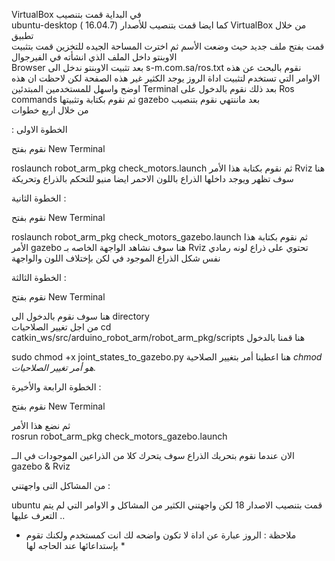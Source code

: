 VirtualBox في البداية قمت بتنصيب  
ubuntu-desktop كما ايضا قمت بتنصيب  للأصدار (16.04.7 )
VirtualBox من خلال تطبيق  
قمت بفتح ملف جديد حيث وضعت الأسم ثم اخترت المساحة الجيده للتخزين 
 قمت بتثبيت الاوبنتو داخل الملف الذي انشأته  في الفيرجوال  
 Browser بعد تثبيت الاوبنتو ندخل الى 
 s-m.com.sa/ros.txt نقوم بالبحث عن هذه  الاوامر التي تستخدم لتثبيت اداة الروز يوجد الكثير غير هذه الصفحة لكن لاحظت ان هذه اوضح واسهل للمستخدمين المبتدئين 
 Terminal بعد ذلك نقوم بالدخول على 
 Ros commands ثم نقوم بكتابة وتثبيتها 
 gazebo بعد ماننتهي نقوم بتنصيب  
  من خلال اربع خطوات
  
  
   : الخطوة الاولى
   
نقوم بفتح 
New Terminal 

roslaunch robot_arm_pkg check_motors.launch ثم نقوم بكتابة هذا الأمر 
Rviz هنا سوف تظهر ويوجد داخلها الذراع باللون الاحمر ايضا منيو للتحكم بالذراع وتحريكة 


الخطوة الثانية : 
 
نقوم بفتح 
New Terminal 

roslaunch robot_arm_pkg check_motors_gazebo.launch ثم نقوم بكتابة هذا الأمر
gazebo هنا سوف نشاهد الواجهة الخاصه بـ 
Rviz تحتوي على ذراع لونه رمادي نفس شكل الذراع الموجود في 
 لكن بإختلاف اللون والواجهة 
 
 
 الخطوة الثالثة : 
 
 نقوم بفتح 
New Terminal 

هنا سوف نقوم بالدخول  الى directory  
من اجل تغيير الصلاحيات 
cd catkin_ws/src/arduino_robot_arm/robot_arm_pkg/scripts هنا قمنا بالدخول 

sudo chmod +x joint_states_to_gazebo.py هنا اعطينا أمر بتغيير الصلاحية 
*chmod هو أمر تغيير الصلاحيات.* 

 
الخطوة الرابعة والأخيرة : 

نقوم بفتح 
New Terminal 

ثم نضع هذا الأمر  
rosrun robot_arm_pkg check_motors_gazebo.launch  

الان عندما نقوم بتحريك الذراع سوف يتحرك كلا من الذراعين  الموجودات في  الــ 
gazebo  &  Rviz 
 

من المشاكل التى واجهتني  : 

ubuntu قمت بتنصيب الاصدار 18 
لكن واجهتني الكثير من المشاكل و الاوامر التي لم يتم التعرف عليها .. 

* ملاحظة : الروز عبارة عن اداة لا تكون واضحه لك انت كمستخدم ولكنك تقوم بإستداعائها عند الحاجه لها *




